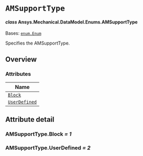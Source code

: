 # `AMSupportType`

<a id="ansys.mechanical.stubs.v242.Ansys.Mechanical.DataModel.Enums.AMSupportType"></a>

#### *class* Ansys.Mechanical.DataModel.Enums.AMSupportType

Bases: [`enum.Enum`](https://docs.python.org/3/library/enum.html#enum.Enum)

Specifies the AMSupportType.

<!-- !! processed by numpydoc !! -->

<a id="overview"></a>

## Overview

### Attributes

| Name |
| --------------------------------------------- |
| [`Block`](#AMSupportType.Block) |
| [`UserDefined`](#AMSupportType.UserDefined) |

<a id="attribute-detail"></a>

## Attribute detail

<a id="AMSupportType.Block"></a>

### AMSupportType.Block *= 1*

<a id="AMSupportType.UserDefined"></a>

### AMSupportType.UserDefined *= 2*


